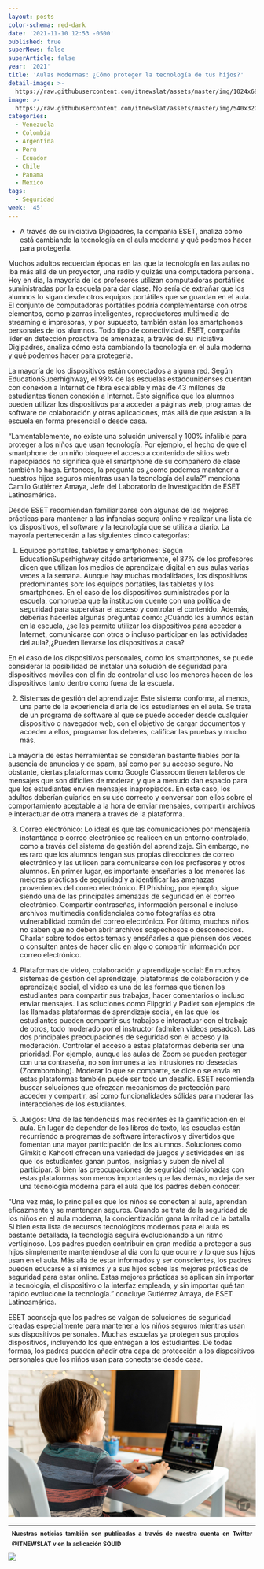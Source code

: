 ```yaml
---
layout: posts
color-schema: red-dark
date: '2021-11-10 12:53 -0500'
published: true
superNews: false
superArticle: false
year: '2021'
title: 'Aulas Modernas: ¿Cómo proteger la tecnología de tus hijos?'
detail-image: >-
  https://raw.githubusercontent.com/itnewslat/assets/master/img/1024x680/clases-virtuales-g.jpg
image: >-
  https://raw.githubusercontent.com/itnewslat/assets/master/img/540x320/clases-virtuales-p.jpg
categories:
  - Venezuela
  - Colombia
  - Argentina
  - Perú
  - Ecuador
  - Chile
  - Panama
  - Mexico
tags:
  - Seguridad
week: '45'
---
```

- A través de su iniciativa Digipadres, la compañía ESET, analiza cómo está cambiando la tecnología en el aula moderna y qué podemos hacer para protegerla.

Muchos adultos recuerdan épocas en las que la tecnología en las aulas no iba más allá de un proyector, una radio y quizás una computadora personal. Hoy en día, la mayoría de los profesores utilizan computadoras portátiles suministradas por la escuela para dar clase. No sería de extrañar que los alumnos lo sigan desde otros equipos portátiles que se guardan en el aula. El conjunto de computadoras portátiles podría complementarse con otros elementos, como pizarras inteligentes, reproductores multimedia de streaming e impresoras, y por supuesto, también están los smartphones personales de los alumnos. Todo tipo de conectividad. ESET, compañía líder en detección proactiva de amenazas, a través de su iniciativa Digipadres, analiza cómo está cambiando la tecnología en el aula moderna y qué podemos hacer para protegerla.
 
La mayoría de los dispositivos están conectados a alguna red. Según EducationSuperhighway, el 99% de las escuelas estadounidenses cuentan con conexión a Internet de fibra escalable y más de 43 millones de estudiantes tienen conexión a Internet. Esto significa que los alumnos pueden utilizar los dispositivos para acceder a páginas web, programas de software de colaboración y otras aplicaciones, más allá de que asistan a la escuela en forma presencial o desde casa.
 
“Lamentablemente, no existe una solución universal y 100% infalible para proteger a los niños que usan tecnología. Por ejemplo, el hecho de que el smartphone de un niño bloquee el acceso a contenido de sitios web inapropiados no significa que el smartphone de su compañero de clase también lo haga. Entonces, la pregunta es ¿cómo podemos mantener a nuestros hijos seguros mientras usan la tecnología del aula?” menciona Camilo Gutiérrez Amaya, Jefe del Laboratorio de Investigación de ESET Latinoamérica.
 
Desde ESET recomiendan familiarizarse con algunas de las mejores prácticas para mantener a las infancias segura online y realizar una lista de los dispositivos, el software y la tecnología que se utiliza a diario. La mayoría pertenecerán a las siguientes cinco categorías:
 
1. Equipos portátiles, tabletas y smartphones: Según EducationSuperhighway citado anteriormente, el 87% de los profesores dicen que utilizan los medios de aprendizaje digital en sus aulas varias veces a la semana. Aunque hay muchas modalidades, los dispositivos predominantes son: los equipos portátiles, las tabletas y los smartphones. 
En el caso de los dispositivos suministrados por la escuela, comprueba que la institución cuente con una política de seguridad para supervisar el acceso y controlar el contenido. Además, deberías hacerles algunas preguntas como: ¿Cuándo los alumnos están en la escuela, ¿se les permite utilizar los dispositivos para acceder a Internet, comunicarse con otros o incluso participar en las actividades del aula?,¿Pueden llevarse los dispositivos a casa?
 
En el caso de los dispositivos personales, como los smartphones, se puede considerar la posibilidad de instalar una solución de seguridad para dispositivos móviles con el fin de controlar el uso los menores hacen de los dispositivos tanto dentro como fuera de la escuela.

2. Sistemas de gestión del aprendizaje: Este sistema conforma, al menos, una parte de la experiencia diaria de los estudiantes en el aula. Se trata de un programa de software al que se puede acceder desde cualquier dispositivo o navegador web, con el objetivo de cargar documentos y acceder a ellos, programar los deberes, calificar las pruebas y mucho más. 

La mayoría de estas herramientas se consideran bastante fiables por la ausencia de anuncios y de spam, así como por su acceso seguro. No obstante, ciertas plataformas como Google Classroom tienen tableros de mensajes que son difíciles de moderar, y que a menudo dan espacio para que los estudiantes envíen mensajes inapropiados. En este caso, los adultos deberían guiarlos en su uso correcto y conversar con ellos sobre el comportamiento aceptable a la hora de enviar mensajes, compartir archivos e interactuar de otra manera a través de la plataforma.
 
3. Correo electrónico: Lo ideal es que las comunicaciones por mensajería instantánea o correo electrónico se realicen en un entorno controlado, como a través del sistema de gestión del aprendizaje. Sin embargo, no es raro que los alumnos tengan sus propias direcciones de correo electrónico y las utilicen para comunicarse con los profesores y otros alumnos. 
En primer lugar, es importante enseñarles a los menores las mejores prácticas de seguridad y a identificar las amenazas provenientes del correo electrónico. El Phishing, por ejemplo, sigue siendo una de las principales amenazas de seguridad en el correo electrónico. Compartir contraseñas, información personal e incluso archivos multimedia confidenciales como fotografías es otra vulnerabilidad común del correo electrónico. Por último, muchos niños no saben que no deben abrir archivos sospechosos o desconocidos. Charlar sobre todos estos temas y enséñarles a que piensen dos veces o consulten antes de hacer clic en algo o compartir información por correo electrónico.

4. Plataformas de video, colaboración y aprendizaje social: En muchos sistemas de gestión del aprendizaje, plataformas de colaboración y de aprendizaje social, el video es una de las formas que tienen los estudiantes para compartir sus trabajos, hacer comentarios o incluso enviar mensajes. Las soluciones como Flipgrid y Padlet son ejemplos de las llamadas plataformas de aprendizaje social, en las que los estudiantes pueden compartir sus trabajos e interactuar con el trabajo de otros, todo moderado por el instructor (admiten videos pesados). 
Las dos principales preocupaciones de seguridad son el acceso y la moderación. Controlar el acceso a estas plataformas debería ser una prioridad. Por ejemplo, aunque las aulas de Zoom se pueden proteger con una contraseña, no son inmunes a las intrusiones no deseadas (Zoombombing). Moderar lo que se comparte, se dice o se envía en estas plataformas también puede ser todo un desafío. ESET recomienda buscar soluciones que ofrezcan mecanismos de protección para acceder y compartir, así como funcionalidades sólidas para moderar las interacciones de los estudiantes.
 
5. Juegos: Una de las tendencias más recientes es la gamificación en el aula. En lugar de depender de los libros de texto, las escuelas están recurriendo a programas de software interactivos y divertidos que fomentan una mayor participación de los alumnos. Soluciones como Gimkit o Kahoot! ofrecen una variedad de juegos y actividades en las que los estudiantes ganan puntos, insignias y suben de nivel al participar. Si bien las preocupaciones de seguridad relacionadas con estas plataformas son menos importantes que las demás, no deja de ser una tecnología moderna para el aula que los padres deben conocer. 

“Una vez más, lo principal es que los niños se conecten al aula, aprendan eficazmente y se mantengan seguros. Cuando se trata de la seguridad de los niños en el aula moderna, la concientización gana la mitad de la batalla. Si bien esta lista de recursos tecnológicos modernos para el aula es bastante detallada, la tecnología seguirá evolucionando a un ritmo vertiginoso. Los padres pueden contribuir en gran medida a proteger a sus hijos simplemente manteniéndose al día con lo que ocurre y lo que sus hijos usan en el aula. Más allá de estar informados y ser conscientes, los padres pueden educarse a sí mismos y a sus hijos sobre las mejores prácticas de seguridad para estar online. Estas mejores prácticas se aplican sin importar la tecnología, el dispositivo o la interfaz empleada, y sin importar qué tan rápido evolucione la tecnología.” concluye Gutiérrez Amaya, de ESET Latinoamérica.
 
ESET aconseja que los padres se valgan de soluciones de seguridad creadas especialmente para mantener a los niños seguros mientras usan sus dispositivos personales. Muchas escuelas ya protegen sus propios dispositivos, incluyendo los que entregan a los estudiantes. De todas formas, los padres pueden añadir otra capa de protección a los dispositivos personales que los niños usan para conectarse desde casa.

![](https://raw.githubusercontent.com/itnewslat/assets/master/img/540x320/clases-virtuales-p.jpg)

<table style="height: 42px;" width="569">
<tbody>
<tr>
<td style="text-align: justify;"><sub><strong>Nuestras noticias también son publicadas a través de nuestra cuenta en Twitter <a href="https://twitter.com/itnewslat?lang=es">@ITNEWSLAT</a> y en la aplicación <a href="https://squidapp.co/en/">SQUID</a></strong></sub></td>
</tr>
</tbody>
</table>

<img src="https://tracker.metricool.com/c3po.jpg?hash=56f88a41e39ab42c063cc51676587a04"/>
